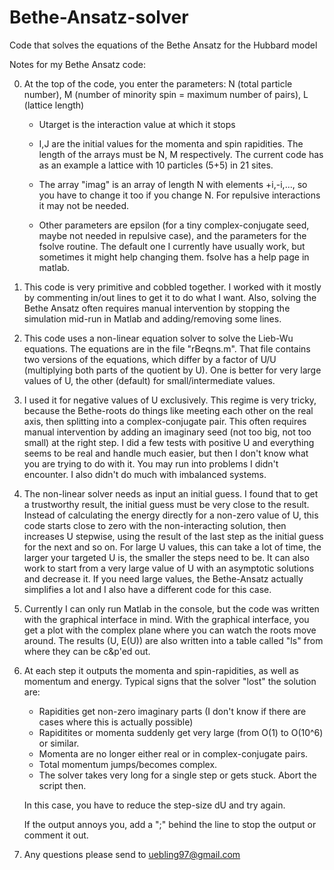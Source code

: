# Bethe-Ansatz-solver
Code that solves the equations of the Bethe Ansatz for the Hubbard model

Notes for my Bethe Ansatz code:

0) At the top of the code, you enter the parameters: N (total particle number), M (number of minority spin = maximum number of pairs), L (lattice length)
	* Utarget is the interaction value at which it stops
	* I,J are the initial values for the momenta and spin rapidities. The length of the arrays must be N, M respectively. The current code has as an example a lattice with 10 particles (5+5) in 21 sites.

	* The array "imag" is an array of length N with elements +i,-i,..., so you have to change it too if you change N. For repulsive interactions it may not be needed.
	
	* Other parameters are epsilon (for a tiny complex-conjugate seed, maybe not needed in repulsive case), and the parameters for the fsolve routine. The default one I currently have usually work, but sometimes it might help changing them. fsolve has a help page in matlab.

1) This code is very primitive and cobbled together. I worked with it mostly by commenting in/out lines to get it to do what I want. Also, solving the Bethe Ansatz often requires manual intervention by stopping the simulation mid-run in Matlab and adding/removing some lines.

2) This code uses a non-linear equation solver to solve the Lieb-Wu equations. The equations are in the file "rBeqns.m". That file contains two versions of the equations, which differ by a factor of U/U (multiplying both parts of the quotient by U). One is better for very large values of U, the other (default) for small/intermediate values.

3) I used it for negative values of U exclusively. This regime is very tricky, because the Bethe-roots do things like meeting each other on the real axis, then splitting into a complex-conjugate pair. This often requires manual intervention by adding an imaginary seed (not too big, not too small) at the right step. I did a few tests with positive U and everything seems to be real and handle much easier, but then I don't know what you are trying to do with it. You may run into problems I didn't encounter. I also didn't do much with imbalanced systems.

4) The non-linear solver needs as input an initial guess. I found that to get a trustworthy result, the initial guess must be very close to the result. Instead of calculating the energy directly for a non-zero value of U, this code starts close to zero with the non-interacting solution, then increases U stepwise, using the result of the last step as the initial guess for the next and so on. For large U values, this can take a lot of time, the larger your targeted U is, the smaller the steps need to be. It can also work to start from a very large value of U with an asymptotic solutions and decrease it. If you need large values, the Bethe-Ansatz actually simplifies a lot and I also have a different code for this case.

5) Currently I can only run Matlab in the console, but the code was written with the graphical interface in mind. With the graphical interface, you get a plot with the complex plane where you can watch the roots move around. The results (U, E(U)) are also written into a table called "ls" from where they can be c&p'ed out.

6) At each step it outputs the momenta and spin-rapidities, as well as momentum and energy. Typical signs that the solver "lost" the solution are:
	* Rapidities get non-zero imaginary parts (I don't know if there are cases where this is actually possible)
	* Rapiditites or momenta suddenly get very large (from O(1) to O(10^6) or similar.
	* Momenta are no longer either real or in complex-conjugate pairs.
	* Total momentum jumps/becomes complex.
	* The solver takes very long for a single step or gets stuck. Abort the script then.
	
	In this case, you have to reduce the step-size dU and try again.
	
	If the output annoys you, add a ";" behind the line to stop the output or comment it out.
	
7) Any questions please send to uebling97@gmail.com
